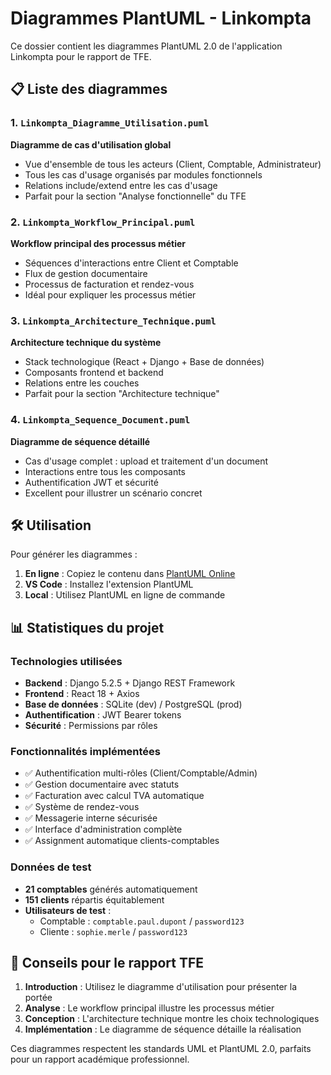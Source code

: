 # Diagrammes PlantUML - Linkompta

Ce dossier contient les diagrammes PlantUML 2.0 de l'application Linkompta pour le rapport de TFE.

## 📋 Liste des diagrammes

### 1. `Linkompta_Diagramme_Utilisation.puml`
**Diagramme de cas d'utilisation global**
- Vue d'ensemble de tous les acteurs (Client, Comptable, Administrateur)
- Tous les cas d'usage organisés par modules fonctionnels
- Relations include/extend entre les cas d'usage
- Parfait pour la section "Analyse fonctionnelle" du TFE

### 2. `Linkompta_Workflow_Principal.puml`
**Workflow principal des processus métier**
- Séquences d'interactions entre Client et Comptable
- Flux de gestion documentaire
- Processus de facturation et rendez-vous
- Idéal pour expliquer les processus métier

### 3. `Linkompta_Architecture_Technique.puml`
**Architecture technique du système**
- Stack technologique (React + Django + Base de données)
- Composants frontend et backend
- Relations entre les couches
- Parfait pour la section "Architecture technique"

### 4. `Linkompta_Sequence_Document.puml`
**Diagramme de séquence détaillé**
- Cas d'usage complet : upload et traitement d'un document
- Interactions entre tous les composants
- Authentification JWT et sécurité
- Excellent pour illustrer un scénario concret

## 🛠️ Utilisation

Pour générer les diagrammes :

1. **En ligne** : Copiez le contenu dans [PlantUML Online](http://www.plantuml.com/plantuml)
2. **VS Code** : Installez l'extension PlantUML
3. **Local** : Utilisez PlantUML en ligne de commande

## 📊 Statistiques du projet

### Technologies utilisées
- **Backend** : Django 5.2.5 + Django REST Framework
- **Frontend** : React 18 + Axios
- **Base de données** : SQLite (dev) / PostgreSQL (prod)
- **Authentification** : JWT Bearer tokens
- **Sécurité** : Permissions par rôles

### Fonctionnalités implémentées
- ✅ Authentification multi-rôles (Client/Comptable/Admin)
- ✅ Gestion documentaire avec statuts
- ✅ Facturation avec calcul TVA automatique
- ✅ Système de rendez-vous
- ✅ Messagerie interne sécurisée
- ✅ Interface d'administration complète
- ✅ Assignment automatique clients-comptables

### Données de test
- **21 comptables** générés automatiquement
- **151 clients** répartis équitablement
- **Utilisateurs de test** :
  - Comptable : `comptable.paul.dupont` / `password123`
  - Cliente : `sophie.merle` / `password123`

## 📝 Conseils pour le rapport TFE

1. **Introduction** : Utilisez le diagramme d'utilisation pour présenter la portée
2. **Analyse** : Le workflow principal illustre les processus métier
3. **Conception** : L'architecture technique montre les choix technologiques
4. **Implémentation** : Le diagramme de séquence détaille la réalisation

Ces diagrammes respectent les standards UML et PlantUML 2.0, parfaits pour un rapport académique professionnel.

